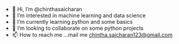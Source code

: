 - 👋 Hi, I’m @chinthasaicharan
- 👀 I’m interested in machine learning and data science
- 🌱 I’m currently learning python and some basics
- 💞️ I’m looking to collaborate on some python projects
- 📫 How to reach me ...mail me chintha.saicharan123@gmail.com 


